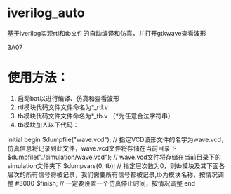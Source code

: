 # iverilog_auto
基于iverilog实现rtl和tb文件的自动编译和仿真，并打开gtkwave查看波形

3A07
# 使用方法：
1. 启动bat以进行编译、仿真和查看波形
2. rtl模块代码文件文件命名为*_rtl.v
3. tb模块代码文件文件命名为*_tb.v
（*为任意合法字符串）
4. tb模块加人以下代码：

initial begin
	$dumpfile("wave.vcd");  			// 指定VCD波形文件的名字为wave.vcd，仿真信息将记录到此文件，wave.vcd文件将存储在当前目录下
	$dumpfile("./simulation/wave.vcd");  	// wave.vcd文件将存储在当前目录下的simulation文件夹下
	$dumpvars(0, tb);  				// 指定层次数为0，则tb模块及其下面各层次的所有信号将被记录，我们需要所有信号都被记录,tb为模块名称，按情况调整
	#3000 $finish;						// 一定要设置一个仿真停止时间，按情况调整
end